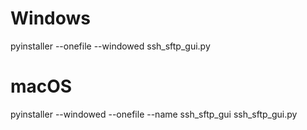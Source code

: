 # Windows

pyinstaller --onefile --windowed ssh_sftp_gui.py

# macOS

pyinstaller --windowed --onefile --name ssh_sftp_gui ssh_sftp_gui.py

